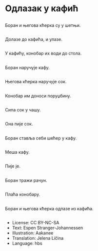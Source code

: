 # Одлазак у кафић

##
Боран и његова кћерка су у шетњи.

##
Долазе до кафића, и улазе.

##
У кафићу, конобар их води до стола.

##
Боран наручује кафу.

##
Његова кћерка наручује сок.

##
Конобар им доноси поруџбину.

##
Сипа сок у чашу.

##
Она пије сок.

##
Боран ставља себи шећер у кафу.

##
Меша кафу.

##
Пије је.

##
Боран тражи рачун.

##
Плаћа конобару.

##
Боран и његова кћерка одлазе из кафића.

##
* License: CC BY-NC-SA
* Text: Espen Stranger-Johannessen
* Illustration: Aakanee
* Translation: Jelena Ličina
* Language: hbs
